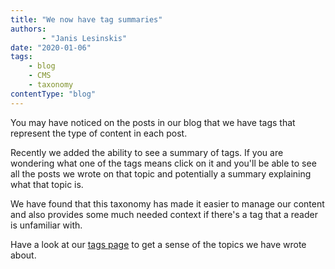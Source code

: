 ```yaml
---
title: "We now have tag summaries"
authors:
       - "Janis Lesinskis"
date: "2020-01-06"
tags:
    - blog
    - CMS
    - taxonomy
contentType: "blog"
---
```


You may have noticed on the posts in our blog that we have tags that represent the type of content in each post.

Recently we added the ability to see a summary of tags. If you are wondering what one of the tags means click on it and you'll be able to see all the posts we wrote on that topic and potentially a summary explaining what that topic is.

We have found that this taxonomy has made it easier to manage our content and also provides some much needed context if there's a tag that a reader is unfamiliar with.

Have a look at our [tags page](/tags) to get a sense of the topics we have wrote about.
